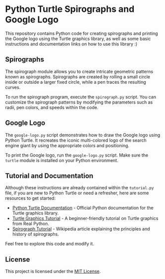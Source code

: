 # Python Turtle Spirographs and Google Logo

This repository contains Python code for creating spirographs and printing the Google logo using the Turtle graphics library, as well as some basic instructions and documentation links on how to use this library :)

## Spirographs

The spirograph module allows you to create intricate geometric patterns known as spirographs. Spirographs are created by rolling a small circle inside or outside a larger fixed circle, while a pen traces the resulting curves.

To run the spirograph program, execute the `spirograph.py` script. You can customize the spirograph patterns by modifying the parameters such as radii, pen colors, and speeds within the code.

## Google Logo

The `google-logo.py` script demonstrates how to draw the Google logo using Python Turtle. It recreates the iconic multi-colored logo of the search engine giant by using the appropriate colors and positioning.

To print the Google logo, run the `google-logo.py` script. Make sure the `turtle` module is installed on your Python environment.

## Tutorial and Documentation

Although these instructions are already contained within the `tutorial.py` file, if you are new to Python Turtle or need a refresher, here are some resources to get started:

- [Python Turtle Documentation](https://docs.python.org/3/library/turtle.html) - Official Python documentation for the Turtle graphics library.
- [Turtle Graphics Tutorial](https://realpython.com/beginners-guide-python-turtle/) - A beginner-friendly tutorial on Turtle graphics from Real Python.
- [Spirograph Tutorial](https://en.wikipedia.org/wiki/Spirograph) - Wikipedia article explaining the principles and history of spirographs.

Feel free to explore this code and modify it.

## License

This project is licensed under the [MIT License](LICENSE).
